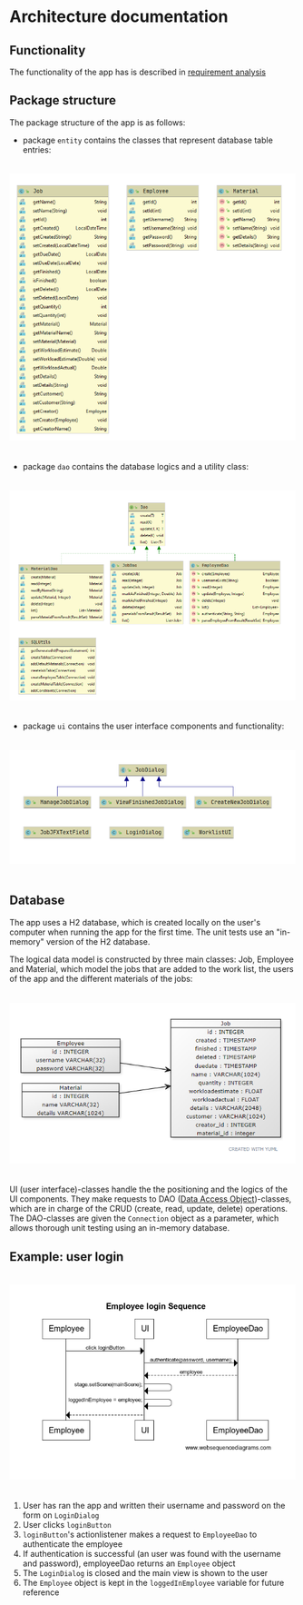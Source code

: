 # Architecture documentation

## Functionality

The functionality of the app has is described in [requirement analysis](https://github.com/sarlijes/Worklist/blob/master/Documentation/requirement-analysis.md)

## Package structure

The package structure of the app is as follows:

- package ```entity``` contains the classes that represent database table entries:

<img src="https://github.com/sarlijes/Worklist/blob/master/Documentation/pictures/package_entity.PNG?raw=true" style="margin-top: 20px; margin-bottom: 20px;">

- package ```dao``` contains the database logics and a utility class:

<img src="https://github.com/sarlijes/Worklist/blob/master/Documentation/pictures/package_dao.PNG?raw=true" style="margin-top: 20px; margin-bottom: 20px;">

- package ```ui``` contains the user interface components and functionality:

<img src="https://github.com/sarlijes/Worklist/blob/master/Documentation/pictures/package_ui.PNG?raw=true" style="margin-top: 20px; margin-bottom: 20px;">




## Database

The app uses a H2 database, which is created locally on the user's computer when running the app for the first time. The unit tests use an "in-memory" version of the H2 database.

The logical data model is constructed by three main classes: Job, Employee and Material, which model the jobs that are added to the work list, the users of the app and the different materials of the jobs:

<img src="https://github.com/sarlijes/Worklist/blob/master/Documentation/pictures/class_diagram.PNG?raw=true" style="margin-top: 20px; margin-bottom: 20px;">

UI (user interface)-classes handle the the positioning and the logics of the UI components. They make requests to DAO ([Data Access Object](https://en.wikipedia.org/wiki/Data_access_object))-classes, which are in charge of the CRUD (create, read, update, delete) operations. The DAO-classes are given the ```Connection``` object as a parameter, which allows thorough unit testing using an in-memory database.
## Example: user login
<img src="https://github.com/sarlijes/Worklist/blob/master/Documentation/pictures/employee_login_sequence.PNG?raw=true" style="margin-top: 20px; margin-bottom: 20px;">

1. User has ran the app and written their username and password on the form on ```LoginDialog```
2. User clicks ```loginButton```
3. ```loginButton```'s actionlistener makes a request to ```EmployeeDao``` to authenticate the employee
4. If authentication is successful (an user was found with the username and password), employeeDao returns an ```Employee``` object
5. The ```LoginDialog``` is closed and the main view is shown to the user
6. The ```Employee``` object is kept in the ```loggedInEmployee``` variable for future reference